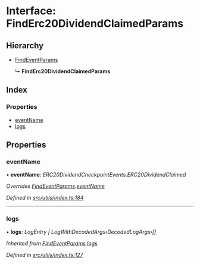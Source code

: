 # Interface: FindErc20DividendClaimedParams

## Hierarchy

- [FindEventParams](_utils_index_.findeventparams.md)

  ↳ **FindErc20DividendClaimedParams**

## Index

### Properties

- [eventName](_utils_index_.finderc20dividendclaimedparams.md#eventname)
- [logs](_utils_index_.finderc20dividendclaimedparams.md#logs)

## Properties

### eventName

• **eventName**: _ERC20DividendCheckpointEvents.ERC20DividendClaimed_

_Overrides [FindEventParams](_utils_index_.findeventparams.md).[eventName](_utils_index_.findeventparams.md#eventname)_

_Defined in [src/utils/index.ts:184](https://github.com/PolymathNetwork/polymath-sdk/blob/a1cd5e3/src/utils/index.ts#L184)_

---

### logs

• **logs**: _LogEntry | LogWithDecodedArgs‹DecodedLogArgs›[]_

_Inherited from [FindEventParams](_utils_index_.findeventparams.md).[logs](_utils_index_.findeventparams.md#logs)_

_Defined in [src/utils/index.ts:127](https://github.com/PolymathNetwork/polymath-sdk/blob/a1cd5e3/src/utils/index.ts#L127)_
